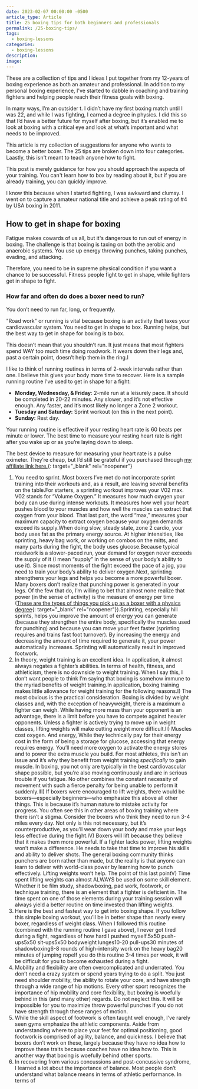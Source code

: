 ```yaml
---
date: 2023-02-07 00:00:00 -0500
article_type: Article
title: 25 boxing tips for both beginners and professionals
permalink: /25-boxing-tips/
tags:
  - boxing-lessons
categories:
  - boxing-lessons
description:
image:
---
```

These are a collection of tips and I ideas I put together from my 12-years of boxing experience as both an amateur and professional. In addition to my personal boxing experience, I've started to dabble in coaching and training fighters and helping people reach their fitness goals with boxing.&nbsp;

In many ways, I’m an outsider t. I didn’t have my first boxing match until I was 22, and while I was fighting, I earned a degree in physics. I did this so that I’d have a better future for myself after boxing, but it’s enabled me to look at boxing with a critical eye and look at what’s important and what needs to be improved.

This article is my collection of suggestions for anyone who wants to become a better boxer. The 25 tips are broken down into four categories. Laastly, this isn't meant to teach anyone how to fight.

This post is merely guidance for how you should approach the aspects of your training. You can't learn how to box by reading about it, but if you are already training, you can quickly improve.

I know this because when I started fighting, I was awkward and clumsy. I went on to capture a amateur national title and achieve a peak rating of \#4 by USA boxing in 2011.&nbsp;

## How to get in shape for boxing

Fatigue makes cowards of us all, but it's dangerous to run out of energy in boxing. The challenge is that boxing is taxing on both the aerobic and anaerobic systems. You use up energy throwing punches, taking punches, evading, and attacking.

Therefore, you need to be in supreme physical condition if you want a chance to be successful. Fitness people fight to get in shape, while fighters get in shape to fight.

### How far and often do does a boxer need to run?

You don’t need to run far, long, or frequently.

"Road work" or running is vital because boxing is an activity that taxes your cardiovascular system. You need to get in shape to box. Running helps, but the best way to get in shape for boxing is to box.

This doesn’t mean that you shouldn’t run. It just means that most fighters spend WAY too much time doing roadwork. It wears down their legs and, past a certain point, doesn’t help them in the ring.I

I like to think of running routines in terms of 2-week intervals rather than one. I believe this gives your body more time to recover. Here is a sample running routine I’ve used to get in shape for a fight:

* **Monday, Wednesday, & Friday**\: 2-mile run at a leisurely pace. It should be completed in 20-22 minutes. Any slower, and it’s not effective enough. Any faster, and it’s most likely no longer a Zone 2 workout.
* **Tuesday and Saturday:** Sprint workout (on this in the next point).
* **Sunday:** Rest day.

Your running routine is effective if your resting heart rate is 60 beats per minute or lower. The best time to measure your resting heart rate is right after you wake up or as you’re laying down to sleep.

The best device to measure for measuring your heart rate is a pulse oximeter. They’re cheap, but I’d still be grateful if you purchased through [my affiliate link here.](https://amzn.to/3kZDVES){: target="_blank" rel="noopener"}

1. You need to sprint. Most boxers I’ve met do not incorporate sprint training into their workouts and, as a result, are leaving several benefits on the table.For starters, a sprinting workout improves your V02 max. V02 stands for “Volume Oxygen.” It measures how much oxygen your body can use during intense workouts. It measures how well your heart pushes blood to your muscles and how well the muscles can extract that oxygen from your blood. That last part, the word “max,” measures your maximum capacity to extract oxygen because your oxygen demands exceed its supply.When doing slow, steady state, zone 2 cardio, your body uses fat as the primary energy source. At higher intensities, like sprinting, heavy bag work, or working on combos on the mitts, and many parts during the fight, the body uses glucose.Because typical roadwork is a slower-paced run, your demand for oxygen never exceeds the supply of it (I mean “supply” in the sense of your body’s ability to use it). Since most moments of the fight exceed the pace of a jog, you need to train your body’s ability to deliver oxygen.Next, sprinting strengthens your legs and helps you become a more powerful boxer. Many boxers don’t realize that punching power is generated in your legs. Of the few that do, I’m willing to bet that almost none realize that power (in the sense of activity) is the measure of energy per time ([These are the types of things you pick up as a boxer with a physics degree](https://edlatimore.com/is-physics-hard-how-to-study-and-learn-basic-physics/){: target="_blank" rel="noopener"}).Sprinting, especially hill sprints, helps you improve the amount of energy you can generate (because they strengthen the entire body, specifically the muscles used for punching) and because you can move your feet faster (sprinting requires and trains fast foot turnover). By increasing the energy and decreasing the amount of time required to generate it, your power automatically increases. Sprinting will automatically result in improved footwork.
2. In theory, weight training is an excellent idea. In application, it almost always negates a fighter’s abilities. In terms of health, fitness, and athleticism, there is no downside to weight training. When I say this, I don’t want people to think I’m saying that boxing is somehow immune to the myriad benefits of weight training.In application, boxing training makes little allowance for weight training for the following reasons.I) The most obvious is the practical consideration. Boxing is divided by weight classes and, with the exception of heavyweight, there is a maximum a fighter can weigh. While having more mass than your opponent is an advantage, there is a limit before you have to compete against heavier opponents. Unless a fighter is actively trying to move up in weight classes, lifting weights will make cutting weight more difficult.II) Muscles cost oxygen. And energy, While they technically pay for their energy cost in the form of being a storage for glucose, accessing that energy requires energy. You’ll need more oxygen to activate the energy stores and to power the extra muscle you build. For most athletes, this isn’t an issue and it’s why they benefit from weight training *specifically* to gain muscle. In boxing, you not only are typically in the best cardiovascular shape possible, but you’re also moving continuously and are in serious trouble if you fatigue. No other combines the constant necessity of movement with such a fierce penalty for being unable to perform it suddenly.III) If boxers were encouraged to lift weights, there would be boxers—especially beginners—who emphasize this above all other things. This is because it’s human nature to mistake activity for progress. You often see this in other areas of boxing training where there isn’t a stigma. Consider the boxers who think they need to run 3-4 miles every day. Not only is this not necessary, but it’s counterproductive, as you’ll wear down your body and make your legs less effective during the fight.IV) Boxers will lift because they believe that it makes them more powerful. If a fighter lacks power, lifting weights won’t make a difference. He needs to take that time to improve his skills and ability to deliver shots. The general boxing community thinks punchers are born rather than made, but the reality is that anyone can learn to deliver with world-class power by learning how to punch effectively. Lifting weights won’t help. The point of this last pointV) Time spent lifting weights can almost ALWAYS be used on some skill element. Whether it be film study, shadowboxing, pad work, footwork, or technique training, there is an element that a fighter is deficient in. The time spent on one of those elements during your training session will always yield a better routine on time invested than lifting weights.
3. Here is the best and fastest way to get into boxing shape. If you follow this simple boxing workout, you’ll be in better shape than nearly every boxer, regardless of weight class. When I followed this routine (combined with the running routine I gave above), I never got tired during a fight, regardless of how hard I pushed myself.5x50 push-ups5x50 sit-ups5x50 bodyweight lunges10-20 pull-ups30 minutes of shadowboxing6-8 rounds of high-intensity work on the heavy bag20 minutes of jumping ropeIf you do this routine 3-4 times per week, it will be difficult for you to become exhausted during a fight.
4. Mobility and flexibility are often overcomplicated and underrated. You don’t need a crazy system or spend years trying to do a split. You just need shoulder mobility, the ability to rotate your core, and have strength through a wide range of hip motions. Every other sport recognizes the importance of hip mobility and core flexibility, but boxing is woefully behind in this (and many other) regards. Do not neglect this. It will be impossible for you to maximize throw powerful punches if you do not have strength through these ranges of motion.
5. While the skill aspect of footwork is often taught well enough, I’ve rarely seen gyms emphasize the athletic components. Aside from understanding where to place your feet for optimal positioning, good footwork is comprised of agility, balance, and quickness. I believe that boxers don’t work on these, largely because they have no idea how to improve these traits because coaches have no idea how to. This is another way that boxing is woefully behind other sports.
6. In recovering from various concussions and post-concussive syndrome, I learned a lot about the importance of balance. Most people don’t understand what balance means in terms of athletic performance. In terms of